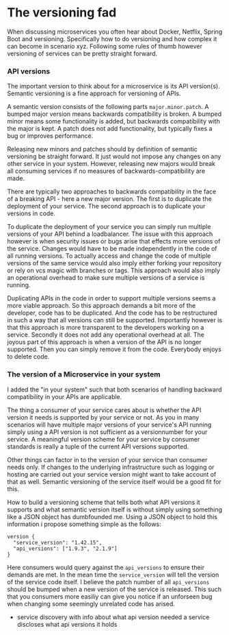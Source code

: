 # The versioning fad

When discussing microservices you often hear about Docker, Netflix, Spring Boot and versioning. Specifically how to do versioning and how complex it can become in scenario xyz. Following some rules of thumb however versioning of services can be pretty straight forward.

### API versions
The important version to think about for a microservice is its API version(s). Semantic versioning is a fine approach for versioning of APIs.

A semantic version consists of the following parts `major.minor.patch`. A bumped major version means backwards compatibility is broken. A bumped minor means some functionality is added, but backwards compatibility with the major is kept. A patch does not add functionality, but typically fixes a bug or improves performance.

Releasing new minors and patches should by definition of semantic versioning be straight forward. It just would not impose any changes on any other service in your system. However, releasing new majors would break all consuming services if no measures of backwards-compatibility are made.

There are typically two approaches to backwards compatibility in the face of a breaking API - here a new major version. The first is to duplicate the deployment of your service. The second approach is to duplicate your versions in code.

To duplicate the deployment of your service you can simply run multiple versions of your API behind a loadbalancer. The issue with this approach however is when security issues or bugs arise that effects more versions of the service. Changes would have to be made independently in the code of all running versions. To actually access and change the code of multiple versions of the same service would also imply either forking your repository or rely on vcs magic with branches or tags. This approach would also imply an operational overhead to make sure multiple versions of a service is running.

Duplicating APIs in the code in order to support multiple versions seems a more viable approach. So this approach demands a bit more of the developer, code has to be duplicated. And the code has to be restructured in such a way that all versions can still be supported. Importantly however is that this approach is more transparent to the developers working on a service. Secondly it does not add any operational overhead at all. The joyous part of this approach is when a version of the API is no longer supported. Then you can simply remove it from the code. Everybody enjoys to delete code.

### The version of a Microservice in your system
I added the "in your system" such that both scenarios of handling backward compatibility in your APIs are applicable.

The thing a consumer of your service cares about is whether the API version it needs is supported by your service or not. As you in many scenarios will have multiple major versions of your service's API running simply using a API version is not sufficient as a versionnumber for your service. A meaningful version scheme for your service by consumer standards is really a tuple of the current API versions supported.

Other things can factor in to the version of your service than consumer needs only. If changes to the underlying infrastructure such as logging or hosting are carried out your service version might want to take account of that as well. Semantic versioning of the service itself would be a good fit for this.

How to build a versioning scheme that tells both what API versions it supports and what semantic version itself is without simply using something like a JSON object has dumbfounded me. Using a JSON object to hold this information i propose something simple as the follows:

```JS
version {
  "service_version": "1.42.15",
  "api_versions": ["1.9.3", "2.1.9"]
}
```
Here consumers would query against the `api_versions` to ensure their demands are met. In the mean time the `service_version` will tell the version of the service code itself. I believe the patch number of all `api_versions` should be bumped when a new version of the service is released. This such that you consumers more easiliy can give you notice if an unforseen bug when changing some seemingly unrelated code has arised.

- service discovery with info about what api version needed a service discloses what api versions it holds
